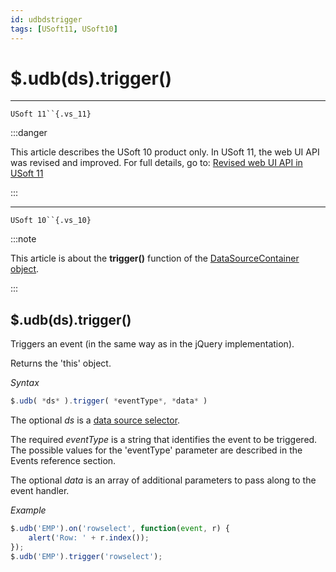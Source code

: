 ```yaml
---
id: udbdstrigger
tags: [USoft11, USoft10]
---
```

# $.udb(ds).trigger()



----

`USoft 11``{.vs_11}`


:::danger

This article describes the USoft 10 product only.
In USoft 11, the web UI API was revised and improved. For full details, go to:
[Revised web UI API in USoft 11](/Web_and_app_UIs/UDB_udb/Revised_web_UI_API_in_USoft_11.md)

:::

----

`USoft 10``{.vs_10}`


:::note

This article is about the **trigger()** function of the [DataSourceContainer object](/Web_and_app_UIs/UDB_DataSourceContainer).

:::

## **$.udb(ds).trigger()**

Triggers an event (in the same way as in the jQuery implementation).

Returns the 'this' object.

*Syntax*

```js
$.udb( *ds* ).trigger( *eventType*, *data* )
```

The optional *ds* is a [data source selector](/Web_and_app_UIs/UDB_DataSourceMetaContainer/UDB_DataSourceMetaContainer_object.md).

The required *eventType* is a string that identifies the event to be triggered. The possible values for the 'eventType' parameter are described in the Events reference section.

The optional *data* is an array of additional parameters to pass along to the event handler.

*Example*

```js
$.udb('EMP').on('rowselect', function(event, r) {
    alert('Row: ' + r.index());
});
$.udb('EMP').trigger('rowselect');
```

 